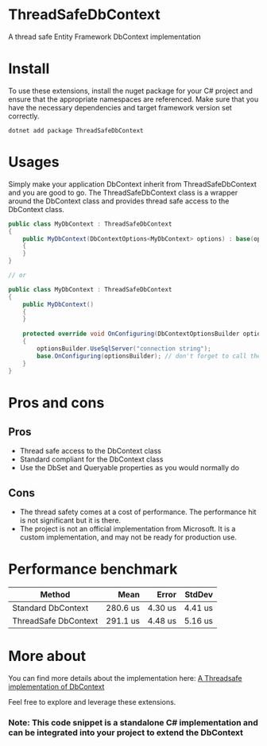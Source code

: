 # ThreadSafeDbContext

A thread safe Entity Framework DbContext implementation

# Install

To use these extensions, install the nuget package for your C# project and ensure that the appropriate namespaces are
referenced. Make sure that you have the necessary dependencies and target framework version set correctly.

```shell
dotnet add package ThreadSafeDbContext
```

# Usages

Simply make your application DbContext inherit from ThreadSafeDbContext and you are good to go.
The ThreadSafeDbContext class is a wrapper around the DbContext class and provides thread safe access to the DbContext
class.

```csharp
public class MyDbContext : ThreadSafeDbContext
{
    public MyDbContext(DbContextOptions<MyDbContext> options) : base(options)
    {
    }
}

// or

public class MyDbContext : ThreadSafeDbContext
{
    public MyDbContext()
    {
    }
    
    protected override void OnConfiguring(DbContextOptionsBuilder optionsBuilder)
    {
        optionsBuilder.UseSqlServer("connection string");
        base.OnConfiguring(optionsBuilder); // don't forget to call the base method
    }
}
``` 

# Pros and cons

## Pros

- Thread safe access to the DbContext class
- Standard compliant for the DbContext class
- Use the DbSet and Queryable properties as you would normally do

## Cons

- The thread safety comes at a cost of performance. The performance hit is not significant but it is there.
- The project is not an official implementation from Microsoft. It is a custom implementation, and may not be ready for
  production use.

# Performance benchmark

| Method               |     Mean |   Error |  StdDev |
|----------------------|---------:|--------:|--------:|
| Standard DbContext   | 280.6 us | 4.30 us | 4.41 us |
| ThreadSafe DbContext | 291.1 us | 4.48 us | 5.16 us |

# More about

You can find more details about the implementation
here: [A Threadsafe implementation of DbContext](https://medium.com/@rhenache/a-threadsafe-implementation-of-dbcontext-bbd9959cdc30)

Feel free to explore and leverage these extensions.

### Note: This code snippet is a standalone C# implementation and can be integrated into your project to extend the DbContext
